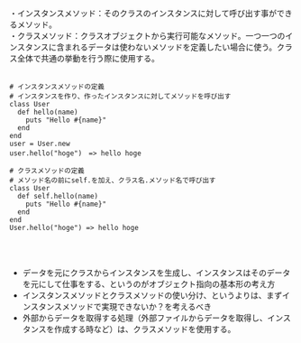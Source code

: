 ・インスタンスメソッド：そのクラスのインスタンスに対して呼び出す事ができるメソッド。<br>
・クラスメソッド：クラスオブジェクトから実行可能なメソッド。一つ一つのインスタンスに含まれるデータは使わないメソッドを定義したい場合に使う。クラス全体で共通の挙動を行う際に使用する。<br>
<br>
```
# インスタンスメソッドの定義
# インスタンスを作り、作ったインスタンスに対してメソッドを呼び出す
class User
  def hello(name)
    puts "Hello #{name}"
  end
end
user = User.new
user.hello("hoge")　=> hello hoge

# クラスメソッドの定義
# メソッド名の前にself.を加え、クラス名.メソッド名で呼び出す
class User
  def self.hello(name)
    puts "Hello #{name}"
  end
end
User.hello("hoge") => hello hoge
```
<br><br>

- データを元にクラスからインスタンスを生成し、インスタンスはそのデータを元にして仕事をする、というのがオブジェクト指向の基本形の考え方
- インスタンスメソッドとクラスメソッドの使い分け、というよりは、まずインスタンスメソッドで実現できないか？を考えるべき
- 外部からデータを取得する処理（外部ファイルからデータを取得し、インスタンスを作成する時など）は、クラスメソッドを使用する。

